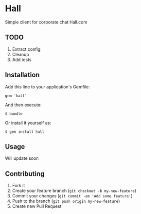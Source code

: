 # Hall

Simple client for corporate chat Hall.com

## TODO

1. Extract config
2. Cleanup
3. Add tests

## Installation

Add this line to your application's Gemfile:

    gem 'hall'

And then execute:

    $ bundle

Or install it yourself as:

    $ gem install hall

## Usage

Will update soon

## Contributing

1. Fork it
2. Create your feature branch (`git checkout -b my-new-feature`)
3. Commit your changes (`git commit -am 'Add some feature'`)
4. Push to the branch (`git push origin my-new-feature`)
5. Create new Pull Request
